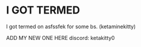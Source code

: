 # I GOT TERMED
I got termed on asfssfek for some bs. (ketaminekitty)

ADD MY NEW ONE HERE
discord: ketakitty0

<!---
mrrowmrrpz/mrrowmrrpz is a ✨ special ✨ repository because its `README.md` (this file) appears on your GitHub profile.
You can click the Preview link to take a look at your changes.
--->
